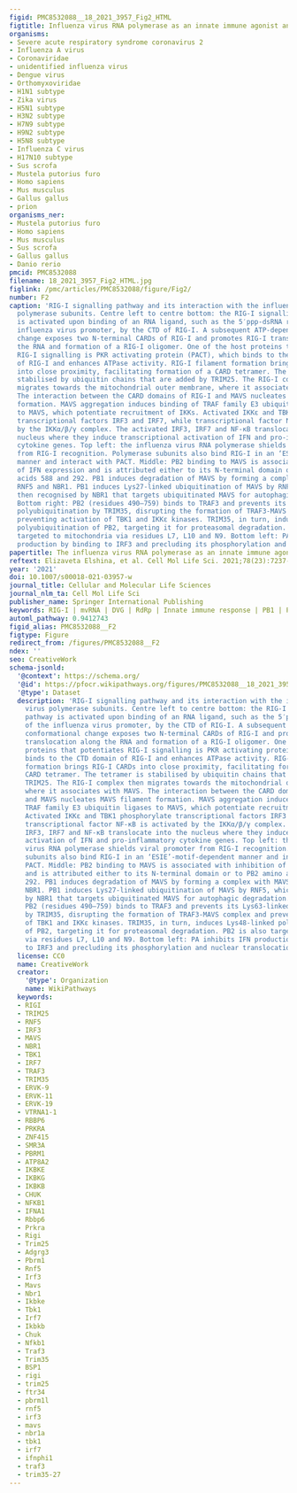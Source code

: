 ```yaml
---
figid: PMC8532088__18_2021_3957_Fig2_HTML
figtitle: Influenza virus RNA polymerase as an innate immune agonist and antagonist
organisms:
- Severe acute respiratory syndrome coronavirus 2
- Influenza A virus
- Coronaviridae
- unidentified influenza virus
- Dengue virus
- Orthomyxoviridae
- H1N1 subtype
- Zika virus
- H5N1 subtype
- H3N2 subtype
- H7N9 subtype
- H9N2 subtype
- H5N8 subtype
- Influenza C virus
- H17N10 subtype
- Sus scrofa
- Mustela putorius furo
- Homo sapiens
- Mus musculus
- Gallus gallus
- prion
organisms_ner:
- Mustela putorius furo
- Homo sapiens
- Mus musculus
- Sus scrofa
- Gallus gallus
- Danio rerio
pmcid: PMC8532088
filename: 18_2021_3957_Fig2_HTML.jpg
figlink: /pmc/articles/PMC8532088/figure/Fig2/
number: F2
caption: 'RIG-I signalling pathway and its interaction with the influenza A virus
  polymerase subunits. Centre left to centre bottom: the RIG-I signalling pathway
  is activated upon binding of an RNA ligand, such as the 5′ppp-dsRNA region of the
  influenza virus promoter, by the CTD of RIG-I. A subsequent ATP-dependent conformational
  change exposes two N-terminal CARDs of RIG-I and promotes RIG-I translocation along
  the RNA and formation of a RIG-I oligomer. One of the host proteins that potentiates
  RIG-I signalling is PKR activating protein (PACT), which binds to the CTD domain
  of RIG-I and enhances ATPase activity. RIG-I filament formation brings RIG-I CARDs
  into close proximity, facilitating formation of a CARD tetramer. The tetramer is
  stabilised by ubiquitin chains that are added by TRIM25. The RIG-I complex then
  migrates towards the mitochondrial outer membrane, where it associates with MAVS.
  The interaction between the CARD domains of RIG-I and MAVS nucleates MAVS filament
  formation. MAVS aggregation induces binding of TRAF family E3 ubiquitin ligases
  to MAVS, which potentiate recruitment of IKKs. Activated IKKε and TBK1 phosphorylate
  transcriptional factors IRF3 and IRF7, while transcriptional factor NF-κB is activated
  by the IKKα/β/γ complex. The activated IRF3, IRF7 and NF-κB translocate into the
  nucleus where they induce transcriptional activation of IFN and pro-inflammatory
  cytokine genes. Top left: the influenza virus RNA polymerase shields viral promoter
  from RIG-I recognition. Polymerase subunits also bind RIG-I in an ‘ESIE’-motif-dependent
  manner and interact with PACT. Middle: PB2 binding to MAVS is associated with inhibition
  of IFN expression and is attributed either to its N-terminal domain or to PB2 amino
  acids 588 and 292. PB1 induces degradation of MAVS by forming a complex with MAVS,
  RNF5 and NBR1. PB1 induces Lys27-linked ubiquitination of MAVS by RNF5, which is
  then recognised by NBR1 that targets ubiquitinated MAVS for autophagic degradation.
  Bottom right: PB2 (residues 490–759) binds to TRAF3 and prevents its Lys63-linked
  polyubiquitination by TRIM35, disrupting the formation of TRAF3-MAVS complex and
  preventing activation of TBK1 and IKKε kinases. TRIM35, in turn, induces Lys48-linked
  polyubiquitination of PB2, targeting it for proteasomal degradation. PB2 is also
  targeted to mitochondria via residues L7, L10 and N9. Bottom left: PA inhibits IFN
  production by binding to IRF3 and precluding its phosphorylation and nuclear translocation'
papertitle: The influenza virus RNA polymerase as an innate immune agonist and antagonist.
reftext: Elizaveta Elshina, et al. Cell Mol Life Sci. 2021;78(23):7237-7256.
year: '2021'
doi: 10.1007/s00018-021-03957-w
journal_title: Cellular and Molecular Life Sciences
journal_nlm_ta: Cell Mol Life Sci
publisher_name: Springer International Publishing
keywords: RIG-I | mvRNA | DVG | RdRp | Innate immune response | PB1 | PB2 | PA | IFN
automl_pathway: 0.9412743
figid_alias: PMC8532088__F2
figtype: Figure
redirect_from: /figures/PMC8532088__F2
ndex: ''
seo: CreativeWork
schema-jsonld:
  '@context': https://schema.org/
  '@id': https://pfocr.wikipathways.org/figures/PMC8532088__18_2021_3957_Fig2_HTML.html
  '@type': Dataset
  description: 'RIG-I signalling pathway and its interaction with the influenza A
    virus polymerase subunits. Centre left to centre bottom: the RIG-I signalling
    pathway is activated upon binding of an RNA ligand, such as the 5′ppp-dsRNA region
    of the influenza virus promoter, by the CTD of RIG-I. A subsequent ATP-dependent
    conformational change exposes two N-terminal CARDs of RIG-I and promotes RIG-I
    translocation along the RNA and formation of a RIG-I oligomer. One of the host
    proteins that potentiates RIG-I signalling is PKR activating protein (PACT), which
    binds to the CTD domain of RIG-I and enhances ATPase activity. RIG-I filament
    formation brings RIG-I CARDs into close proximity, facilitating formation of a
    CARD tetramer. The tetramer is stabilised by ubiquitin chains that are added by
    TRIM25. The RIG-I complex then migrates towards the mitochondrial outer membrane,
    where it associates with MAVS. The interaction between the CARD domains of RIG-I
    and MAVS nucleates MAVS filament formation. MAVS aggregation induces binding of
    TRAF family E3 ubiquitin ligases to MAVS, which potentiate recruitment of IKKs.
    Activated IKKε and TBK1 phosphorylate transcriptional factors IRF3 and IRF7, while
    transcriptional factor NF-κB is activated by the IKKα/β/γ complex. The activated
    IRF3, IRF7 and NF-κB translocate into the nucleus where they induce transcriptional
    activation of IFN and pro-inflammatory cytokine genes. Top left: the influenza
    virus RNA polymerase shields viral promoter from RIG-I recognition. Polymerase
    subunits also bind RIG-I in an ‘ESIE’-motif-dependent manner and interact with
    PACT. Middle: PB2 binding to MAVS is associated with inhibition of IFN expression
    and is attributed either to its N-terminal domain or to PB2 amino acids 588 and
    292. PB1 induces degradation of MAVS by forming a complex with MAVS, RNF5 and
    NBR1. PB1 induces Lys27-linked ubiquitination of MAVS by RNF5, which is then recognised
    by NBR1 that targets ubiquitinated MAVS for autophagic degradation. Bottom right:
    PB2 (residues 490–759) binds to TRAF3 and prevents its Lys63-linked polyubiquitination
    by TRIM35, disrupting the formation of TRAF3-MAVS complex and preventing activation
    of TBK1 and IKKε kinases. TRIM35, in turn, induces Lys48-linked polyubiquitination
    of PB2, targeting it for proteasomal degradation. PB2 is also targeted to mitochondria
    via residues L7, L10 and N9. Bottom left: PA inhibits IFN production by binding
    to IRF3 and precluding its phosphorylation and nuclear translocation'
  license: CC0
  name: CreativeWork
  creator:
    '@type': Organization
    name: WikiPathways
  keywords:
  - RIGI
  - TRIM25
  - RNF5
  - IRF3
  - MAVS
  - NBR1
  - TBK1
  - IRF7
  - TRAF3
  - TRIM35
  - ERVK-9
  - ERVK-11
  - ERVK-19
  - VTRNA1-1
  - RBBP6
  - PRKRA
  - ZNF415
  - SMR3A
  - PBRM1
  - ATP8A2
  - IKBKE
  - IKBKG
  - IKBKB
  - CHUK
  - NFKB1
  - IFNA1
  - Rbbp6
  - Prkra
  - Rigi
  - Trim25
  - Adgrg3
  - Pbrm1
  - Rnf5
  - Irf3
  - Mavs
  - Nbr1
  - Ikbke
  - Tbk1
  - Irf7
  - Ikbkb
  - Chuk
  - Nfkb1
  - Traf3
  - Trim35
  - BSP1
  - rigi
  - trim25
  - ftr34
  - pbrm1l
  - rnf5
  - irf3
  - mavs
  - nbr1a
  - tbk1
  - irf7
  - ifnphi1
  - traf3
  - trim35-27
---
```

